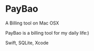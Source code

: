 # PayBao
A Billing tool on Mac OSX

PayBao is a billing tool for my daily life:)

Swift, SQLite, Xcode
